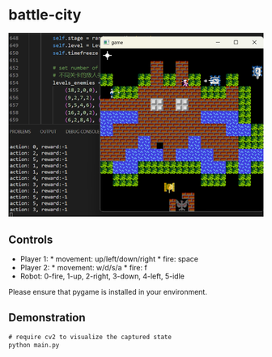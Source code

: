 # battle-city

![game home screen](/images/screens/demo.png)


## Controls
- Player 1: * movement: up/left/down/right * fire: space
- Player 2: * movement: w/d/s/a * fire: f
- Robot: 0-fire, 1-up, 2-right, 3-down, 4-left, 5-idle

Please ensure that pygame is installed in your environment.

## Demonstration
```
# require cv2 to visualize the captured state
python main.py
```